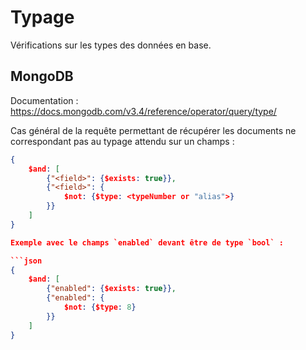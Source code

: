 # Typage

Vérifications sur les types des données en base.

## MongoDB

Documentation : https://docs.mongodb.com/v3.4/reference/operator/query/type/

Cas général de la requête permettant de récupérer les documents ne correspondant pas au typage attendu sur un champs :

```json
{
    $and: [
        {"<field>": {$exists: true}},
        {"<field>": {
            $not: {$type: <typeNumber or "alias">}
        }}
    ]
}

Exemple avec le champs `enabled` devant être de type `bool` :

```json
{
    $and: [
        {"enabled": {$exists: true}},
        {"enabled": {
            $not: {$type: 8}
        }}
    ]
}
```
